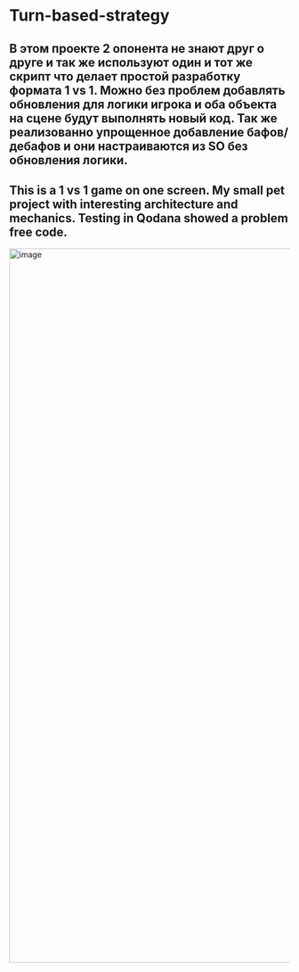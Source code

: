 # Turn-based-strategy

## В этом проекте 2 опонента не знают друг о друге и так же используют один и тот же скрипт что делает простой разработку формата 1 vs 1. Можно без проблем добавлять обновления для логики игрока и оба объекта на сцене будут выполнять новый код. Так же реализованно упрощенное добавление бафов/дебафов и они настраиваются из SO без обновления логики. 

## This is a 1 vs 1 game on one screen. My small pet project with interesting architecture and mechanics. Testing in Qodana showed a problem free code.

<img width="1280" alt="image" src="https://github.com/NotQuiet/Turn-based-strategy/assets/100954445/9fe89310-4397-4a05-8f9a-3c4a8a723fdc">

